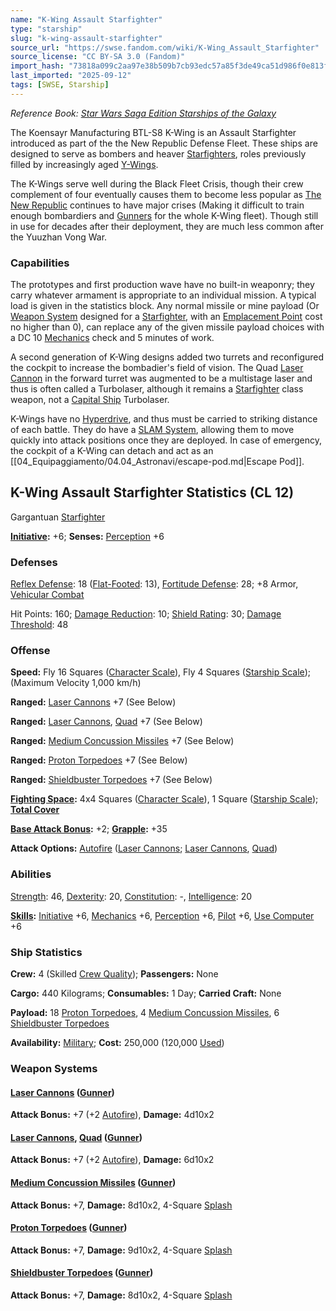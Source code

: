 ```yaml
---
name: "K-Wing Assault Starfighter"
type: "starship"
slug: "k-wing-assault-starfighter"
source_url: "https://swse.fandom.com/wiki/K-Wing_Assault_Starfighter"
source_license: "CC BY-SA 3.0 (Fandom)"
import_hash: "73818a099c2aa97e38b509b7cb93edc57a85f3de49ca51d986f0e813ff2576f8"
last_imported: "2025-09-12"
tags: [SWSE, Starship]
---
```

*Reference Book: [Star Wars Saga Edition Starships of the Galaxy](https://swse.fandom.com/wiki/Star_Wars_Saga_Edition_Starships_of_the_Galaxy)*

The Koensayr Manufacturing BTL-S8 K-Wing is an Assault Starfighter introduced as part of the the New Republic Defense Fleet. These ships are designed to serve as bombers and heaver [Starfighters](https://swse.fandom.com/wiki/Starfighters), roles previously filled by increasingly aged [Y-Wings](https://swse.fandom.com/wiki/Y-Wings).

The K-Wings serve well during the Black Fleet Crisis, though their crew complement of four eventually causes them to become less popular as [The New Republic](https://swse.fandom.com/wiki/The_New_Republic) continues to have major crises (Making it difficult to train enough bombardiers and [Gunners](https://swse.fandom.com/wiki/Gunners) for the whole K-Wing fleet). Though still in use for decades after their deployment, they are much less common after the Yuuzhan Vong War.

### Capabilities
The prototypes and first production wave have no built-in weaponry; they carry whatever armament is appropriate to an individual mission. A typical load is given in the statistics block. Any normal missile or mine payload (Or [Weapon System](https://swse.fandom.com/wiki/Weapon_System) designed for a [Starfighter](https://swse.fandom.com/wiki/Starfighter), with an [Emplacement Point](https://swse.fandom.com/wiki/Emplacement_Point) cost no higher than 0), can replace any of the given missile payload choices with a DC 10 [Mechanics](https://swse.fandom.com/wiki/Mechanics) check and 5 minutes of work.

A second generation of K-Wing designs added two turrets and reconfigured the cockpit to increase the bombadier's field of vision. The Quad [Laser Cannon](https://swse.fandom.com/wiki/Laser_Cannon) in the forward turret was augmented to be a multistage laser and thus is often called a Turbolaser, although it remains a [Starfighter](https://swse.fandom.com/wiki/Starfighter) class weapon, not a [Capital Ship](https://swse.fandom.com/wiki/Capital_Ship) Turbolaser.

K-Wings have no [Hyperdrive](https://swse.fandom.com/wiki/Hyperdrive), and thus must be carried to striking distance of each battle. They do have a [SLAM System](https://swse.fandom.com/wiki/SLAM_System), allowing them to move quickly into attack positions once they are deployed. In case of emergency, the cockpit of a K-Wing can detach and act as an [[04_Equipaggiamento/04.04_Astronavi/escape-pod.md|Escape Pod]].

## K-Wing Assault Starfighter Statistics (CL 12)
Gargantuan [Starfighter](https://swse.fandom.com/wiki/Starfighter)

**[Initiative](https://swse.fandom.com/wiki/Initiative):** +6; **Senses:** [Perception](https://swse.fandom.com/wiki/Perception) +6
### Defenses
[Reflex Defense](https://swse.fandom.com/wiki/Reflex_Defense_(Vehicles)): 18 ([Flat-Footed](https://swse.fandom.com/wiki/Flat-Footed): 13), [Fortitude Defense](https://swse.fandom.com/wiki/Fortitude_Defense_(Vehicles)): 28; +8 Armor, [Vehicular Combat](https://swse.fandom.com/wiki/Vehicular_Combat)

Hit Points: 160; [Damage Reduction](https://swse.fandom.com/wiki/Damage_Reduction): 10; [Shield Rating](https://swse.fandom.com/wiki/Shield_Rating): 30; [Damage Threshold](https://swse.fandom.com/wiki/Damage_Threshold_(Vehicles)): 48
### Offense
**Speed:** Fly 16 Squares ([Character Scale](https://swse.fandom.com/wiki/Character_Scale)), Fly 4 Squares ([Starship Scale](https://swse.fandom.com/wiki/Starship_Scale)); (Maximum Velocity 1,000 km/h)

**Ranged:** [Laser Cannons](https://swse.fandom.com/wiki/Laser_Cannons) +7 (See Below)

**Ranged:** [Laser Cannons](https://swse.fandom.com/wiki/Laser_Cannons), [Quad](https://swse.fandom.com/wiki/Quad) +7 (See Below)

**Ranged:** [Medium Concussion Missiles](https://swse.fandom.com/wiki/Medium_Concussion_Missiles) +7 (See Below)

**Ranged:** [Proton Torpedoes](https://swse.fandom.com/wiki/Proton_Torpedoes) +7 (See Below)

**Ranged:** [Shieldbuster Torpedoes](https://swse.fandom.com/wiki/Shieldbuster_Torpedoes) +7 (See Below)

**[Fighting Space](https://swse.fandom.com/wiki/Fighting_Space):** 4x4 Squares ([Character Scale](https://swse.fandom.com/wiki/Character_Scale)), 1 Square ([Starship Scale](https://swse.fandom.com/wiki/Starship_Scale)); **[Total Cover](https://swse.fandom.com/wiki/Total_Cover)**

**[Base Attack Bonus](https://swse.fandom.com/wiki/Base_Attack_Bonus):** +2; **[Grapple](https://swse.fandom.com/wiki/Grapple):** +35

**Attack Options:** [Autofire](https://swse.fandom.com/wiki/Autofire_(Vehicle_Combat)) ([Laser Cannons](https://swse.fandom.com/wiki/Laser_Cannons); [Laser Cannons](https://swse.fandom.com/wiki/Laser_Cannons), [Quad](https://swse.fandom.com/wiki/Quad))
### Abilities
[Strength](https://swse.fandom.com/wiki/Strength): 46, [Dexterity](https://swse.fandom.com/wiki/Dexterity): 20, [Constitution](https://swse.fandom.com/wiki/Constitution): -, [Intelligence](https://swse.fandom.com/wiki/Intelligence): 20

**[Skills](https://swse.fandom.com/wiki/Skills):** [Initiative](https://swse.fandom.com/wiki/Initiative) +6, [Mechanics](https://swse.fandom.com/wiki/Mechanics) +6, [Perception](https://swse.fandom.com/wiki/Perception) +6, [Pilot](https://swse.fandom.com/wiki/Pilot) +6, [Use Computer](https://swse.fandom.com/wiki/Use_Computer) +6
### Ship Statistics
**Crew:** 4 (Skilled [Crew Quality](https://swse.fandom.com/wiki/Crew_Quality)); **Passengers:** None

**Cargo:** 440 Kilograms; **Consumables:** 1 Day; **Carried Craft:** None

**Payload:** 18 [Proton Torpedoes](https://swse.fandom.com/wiki/Proton_Torpedoes), 4 [Medium Concussion Missiles](https://swse.fandom.com/wiki/Medium_Concussion_Missiles), 6 [Shieldbuster Torpedoes](https://swse.fandom.com/wiki/Shieldbuster_Torpedoes)

**Availability:** [Military](https://swse.fandom.com/wiki/Military); **Cost:** 250,000 (120,000 [Used](https://swse.fandom.com/wiki/Used))
### Weapon Systems
#### **[Laser Cannons](https://swse.fandom.com/wiki/Laser_Cannons) ([Gunner](https://swse.fandom.com/wiki/Gunner))**
**Attack Bonus:** +7 (+2 [Autofire](https://swse.fandom.com/wiki/Autofire_(Vehicle_Combat))), **Damage:** 4d10x2

#### **[Laser Cannons](https://swse.fandom.com/wiki/Laser_Cannons), [Quad](https://swse.fandom.com/wiki/Quad) ([Gunner](https://swse.fandom.com/wiki/Gunner))**
**Attack Bonus:** +7 (+2 [Autofire](https://swse.fandom.com/wiki/Autofire_(Vehicle_Combat))), **Damage:** 6d10x2

#### **[Medium Concussion Missiles](https://swse.fandom.com/wiki/Medium_Concussion_Missiles) ([Gunner](https://swse.fandom.com/wiki/Gunner))**
**Attack Bonus:** +7, **Damage:** 8d10x2, 4-Square [Splash](https://swse.fandom.com/wiki/Splash)

#### **[Proton Torpedoes](https://swse.fandom.com/wiki/Proton_Torpedoes) ([Gunner](https://swse.fandom.com/wiki/Gunner))**
**Attack Bonus:** +7, **Damage:** 9d10x2, 4-Square [Splash](https://swse.fandom.com/wiki/Splash)

#### **[Shieldbuster Torpedoes](https://swse.fandom.com/wiki/Shieldbuster_Torpedoes) ([Gunner](https://swse.fandom.com/wiki/Gunner))**
**Attack Bonus:** +7, **Damage:** 8d10x2, 4-Square [Splash](https://swse.fandom.com/wiki/Splash)